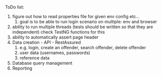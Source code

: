 ToDo list:

1. figure out how to read properties file for given env config etc...
   1. goal is to be able to run login scenario on multiple: env and browser
2. ability to run multiple threads (tests should be written so that they are independent)
check TestNG functions for this 
3. ability to automatically assert page header
4. Data creation - API - RestAssured
   1. e.g. login, create an offender, search offender, delete offender
   2. user data (usernames, passwords)
   3. reference data 
5. Database query management
6. Reporting
